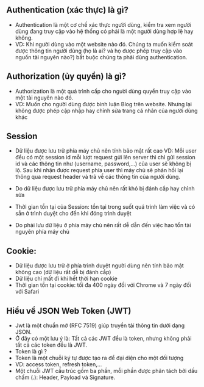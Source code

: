 ## Authentication (xác thực) là gì?

- Authentication là một cơ chế xác thực người dùng, kiểm tra xem người dùng đang truy cập vào hệ thống có phải là một người dùng hợp lệ hay không.
- VD: Khi người dùng vào một website nào đó. Chúng ta muốn kiểm soát được thông tin người dùng (họ là ai? và họ được phép truy cập vào nguồn tài nguyên nào?) bắt buộc chúng ta phải dùng authentication.

## Authorization (ủy quyền) là gì?

- Authorization là một quá trình cấp cho người dùng quyền truy cập vào một tài nguyên nào đó.
- VD: Muốn cho người dùng được bình luận Blog trên website. Nhưng lại không được phép cập nhập hay chỉnh sửa trang cá nhân của người dùng khác

## Session

- Dữ liệu được lưu trữ phía máy chủ nên tính bảo mật rất cao
  VD: Mỗi user đều có một session id mỗi lượt request gửi lên server thì chỉ gửi session id và các thông tin như (username, password,...) của user sẽ không bị lộ. Sau khi nhận được request phía user thì máy chủ sẽ phản hồi lại thông qua request header và trả về các thông tin của người dùng.

- Do dữ liệu được lưu trữ phía máy chủ nên rất khó bị đánh cắp hay chỉnh sửa
- Thời gian tồn tại của Session: tồn tại trong suốt quá trình làm việc và có sẵn ở trình duyệt cho đến khi đóng trình duyệt
- Do phải lưu dữ liệu ở phía máy chủ nên rất dễ dẫn đến việc hao tổn tài nguyên phía máy chủ

## Cookie:

- Dữ liệu được lưu trữ ở phía trình duyệt người dùng nên tính bảo mật không cao (dữ liệu rất dễ bị đánh cắp)
- Dữ liệu chỉ mất đi khi hết thời hạn cookie
- Thời gian tồn tại cookie: tối đa 400 ngày đối với Chrome và 7 ngày đối với Safari

## Hiểu về JSON Web Token (JWT)

- Jwt là một chuẩn mở (RFC 7519) giúp truyền tải thông tin dưới dạng JSON.
- Ở đây có một lưu ý là: Tất cả các JWT đều là token, nhưng không phải tất cả các token đều là JWT.
- Token là gì ?
- Token là một chuỗi ký tự được tạo ra để đại diện cho một đối tượng
- VD: access token, refresh token,...
- Một chuỗi JWT cấu trúc gồm ba phần, mỗi phần được phân tách bởi dấu chấm (.): Header, Payload và Signature.
